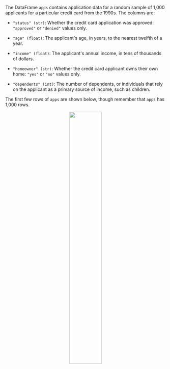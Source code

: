 The DataFrame `apps` contains application data for a random sample of 1,000 applicants for a particular credit card from the 1990s. The columns are:

-   `"status" (str)`: Whether the credit card application was approved:
    `"approved"` or `"denied"` values only.

-   `"age" (float)`: The applicant's age, in years, to the nearest
    twelfth of a year.

-   `"income" (float)`: The applicant's annual income, in tens of
    thousands of dollars.

-   `"homeowner" (str)`: Whether the credit card applicant owns their
    own home: `"yes"` or `"no"` values only.

-   `"dependents" (int)`: The number of dependents, or individuals that
    rely on the applicant as a primary source of income, such as
    children.

The first few rows of `apps` are shown below, though remember that
`apps` has 1,000 rows.

<center><img src='../assets/images/fa22-final/apps.jpg' width=45%></center>
<br>